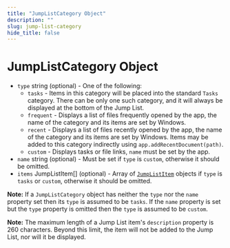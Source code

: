 ```yaml
---
title: "JumpListCategory Object"
description: ""
slug: jump-list-category
hide_title: false
---
```


# JumpListCategory Object

* `type` string (optional) - One of the following:
  * `tasks` - Items in this category will be placed into the standard `Tasks`
    category. There can be only one such category, and it will always be
    displayed at the bottom of the Jump List.
  * `frequent` - Displays a list of files frequently opened by the app, the
    name of the category and its items are set by Windows.
  * `recent` - Displays a list of files recently opened by the app, the name
    of the category and its items are set by Windows. Items may be added to
    this category indirectly using `app.addRecentDocument(path)`.
  * `custom` - Displays tasks or file links, `name` must be set by the app.
* `name` string (optional) - Must be set if `type` is `custom`, otherwise it should be
  omitted.
* `items` JumpListItem[] (optional) - Array of [`JumpListItem`](latest/api/structures/jump-list-item.md) objects if `type` is `tasks` or
  `custom`, otherwise it should be omitted.

**Note:** If a `JumpListCategory` object has neither the `type` nor the `name`
property set then its `type` is assumed to be `tasks`. If the `name` property
is set but the `type` property is omitted then the `type` is assumed to be
`custom`.

**Note:** The maximum length of a Jump List item's `description` property is
260 characters. Beyond this limit, the item will not be added to the Jump
List, nor will it be displayed.
